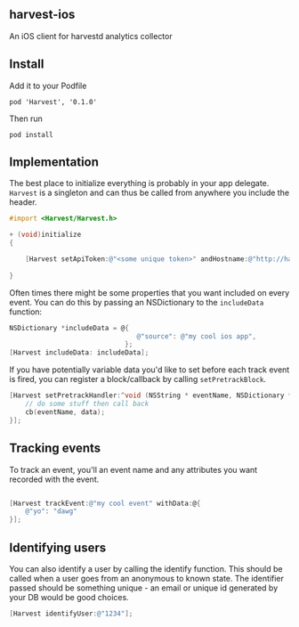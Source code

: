 ## harvest-ios

An iOS client for harvestd analytics collector

## Install

Add it to your Podfile

```
pod 'Harvest', '0.1.0'
```

Then run

```
pod install
```

## Implementation

The best place to initialize everything is probably in your app delegate. ```Harvest``` is a singleton and can thus be called from anywhere you include the header.

```objectivec
#import <Harvest/Harvest.h>

+ (void)initialize
{

	[Harvest setApiToken:@"<some unique token>" andHostname:@"http://harvested.server.com"];	
		
}
```

Often times there might be some properties that you want included on every event. You can do this by passing an NSDictionary to the ```includeData``` function:

```objectivec
NSDictionary *includeData = @{
                             	@"source": @"my cool ios app",
                             };
[Harvest includeData: includeData];
```

If you have potentially variable data you'd like to set before each track event is fired, you can register a block/callback by calling ```setPretrackBlock```.

```objectivec
[Harvest setPretrackHandler:^void (NSString * eventName, NSDictionary *data, void(^cb)(NSString *, NSDictionary *)){
    // do some stuff then call back
    cb(eventName, data);
}];
```

## Tracking events

To track an event, you'll an event name and any attributes you want recorded with the event.

```objectivec

[Harvest trackEvent:@"my cool event" withData:@{
	@"yo": "dawg"
}];

```

## Identifying users

You can also identify a user by calling the identify function. This should be called when a user goes from an anonymous to known state. The identifier passed should be something unique - an email or unique id generated by your DB would be good choices.

```objectivec
[Harvest identifyUser:@"1234"];
```






